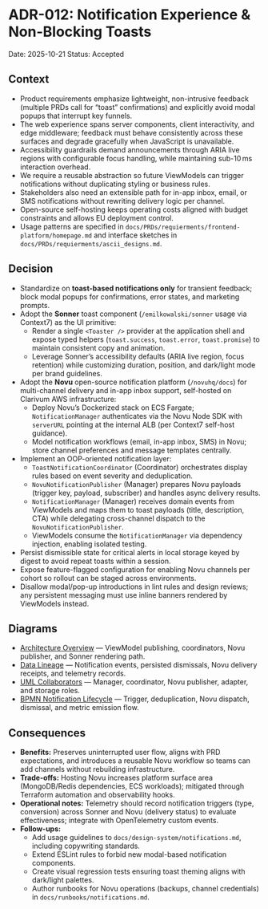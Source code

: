# ADR-012: Notification Experience & Non-Blocking Toasts
Date: 2025-10-21
Status: Accepted

## Context
- Product requirements emphasize lightweight, non-intrusive feedback (multiple PRDs call for “toast” confirmations) and explicitly avoid modal popups that interrupt key funnels.
- The web experience spans server components, client interactivity, and edge middleware; feedback must behave consistently across these surfaces and degrade gracefully when JavaScript is unavailable.
- Accessibility guardrails demand announcements through ARIA live regions with configurable focus handling, while maintaining sub-10 ms interaction overhead.
- We require a reusable abstraction so future ViewModels can trigger notifications without duplicating styling or business rules.
- Stakeholders also need an extensible path for in-app inbox, email, or SMS notifications without rewriting delivery logic per channel.
- Open-source self-hosting keeps operating costs aligned with budget constraints and allows EU deployment control.
- Usage patterns are specified in `docs/PRDs/requierments/frontend-platform/homepage.md` and interface sketches in `docs/PRDs/requierments/ascii_designs.md`.

## Decision
- Standardize on **toast-based notifications only** for transient feedback; block modal popups for confirmations, error states, and marketing prompts.
- Adopt the **Sonner** toast component (`/emilkowalski/sonner` usage via Context7) as the UI primitive:
  - Render a single `<Toaster />` provider at the application shell and expose typed helpers (`toast.success`, `toast.error`, `toast.promise`) to maintain consistent copy and animation.
  - Leverage Sonner’s accessibility defaults (ARIA live region, focus retention) while customizing duration, position, and dark/light mode per brand guidelines.
- Adopt the **Novu** open-source notification platform (`/novuhq/docs`) for multi-channel delivery and in-app inbox support, self-hosted on Clarivum AWS infrastructure:
  - Deploy Novu’s Dockerized stack on ECS Fargate; `NotificationManager` authenticates via the Novu Node SDK with `serverURL` pointing at the internal ALB (per Context7 self-host guidance).
  - Model notification workflows (email, in-app inbox, SMS) in Novu; store channel preferences and message templates centrally.
- Implement an OOP-oriented notification layer:
  - `ToastNotificationCoordinator` (Coordinator) orchestrates display rules based on event severity and deduplication.
  - `NovuNotificationPublisher` (Manager) prepares Novu payloads (trigger key, payload, subscriber) and handles async delivery results.
  - `NotificationManager` (Manager) receives domain events from ViewModels and maps them to toast payloads (title, description, CTA) while delegating cross-channel dispatch to the `NovuNotificationPublisher`.
  - ViewModels consume the `NotificationManager` via dependency injection, enabling isolated testing.
- Persist dismissible state for critical alerts in local storage keyed by digest to avoid repeat toasts within a session.
- Expose feature-flagged configuration for enabling Novu channels per cohort so rollout can be staged across environments.
- Disallow modal/pop-up introductions in lint rules and design reviews; any persistent messaging must use inline banners rendered by ViewModels instead.

## Diagrams
- [Architecture Overview](../diagrams/adr-012-notification-experience-and-toasts/architecture-overview.mmd) — ViewModel publishing, coordinators, Novu publisher, and Sonner rendering path.
- [Data Lineage](../diagrams/adr-012-notification-experience-and-toasts/data-lineage.mmd) — Notification events, persisted dismissals, Novu delivery receipts, and telemetry records.
- [UML Collaborators](../diagrams/adr-012-notification-experience-and-toasts/uml-collaborators.mmd) — Manager, coordinator, Novu publisher, adapter, and storage roles.
- [BPMN Notification Lifecycle](../diagrams/adr-012-notification-experience-and-toasts/bpmn-notification.mmd) — Trigger, deduplication, Novu dispatch, dismissal, and metric emission flow.

## Consequences
- **Benefits:** Preserves uninterrupted user flow, aligns with PRD expectations, and introduces a reusable Novu workflow so teams can add channels without rebuilding infrastructure.
- **Trade-offs:** Hosting Novu increases platform surface area (MongoDB/Redis dependencies, ECS workloads); mitigated through Terraform automation and observability hooks.
- **Operational notes:** Telemetry should record notification triggers (type, conversion) across Sonner and Novu (delivery status) to evaluate effectiveness; integrate with OpenTelemetry custom events.
- **Follow-ups:**
  - Add usage guidelines to `docs/design-system/notifications.md`, including copywriting standards.
  - Extend ESLint rules to forbid new modal-based notification components.
  - Create visual regression tests ensuring toast theming aligns with dark/light palettes.
  - Author runbooks for Novu operations (backups, channel credentials) in `docs/runbooks/notifications.md`.
